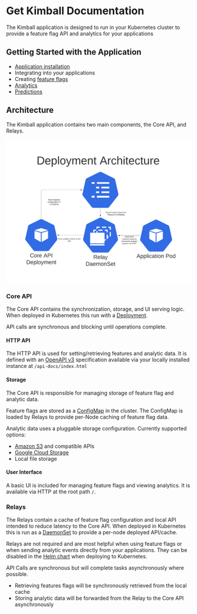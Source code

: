 # Get Kimball Documentation

The Kimball application is designed to run in your Kubernetes cluster to provide a feature flag API and analytics for your applications

## Getting Started with the Application

* [Application installation](/install.md)
* Integrating into your applications
* Creating [feature flags](/feature-flags.md)
* [Analytics](/analytics.md)
* [Predictions](/predictions.md)

## Architecture

The Kimball application contains two main components, the Core API, and Relays.

![Architecture Diagram](/img/architecture-overview.png)

### Core API

The Core API contains the synchronization, storage, and UI serving logic. When deployed in Kubernetes this run with a [Deployment](https://kubernetes.io/docs/concepts/workloads/controllers/deployment/).

API calls are synchronous and blocking until operations complete.

#### HTTP API

The HTTP API is used for setting/retrieving features and analytic data. It is defined with an [OpenAPI v3](https://swagger.io/) specification available via your locally installed instance at `/api-docs/index.html`

#### Storage

The Core API is responsible for managing storage of feature flag and analytic data.

Feature flags are stored as a [ConfigMap](https://kubernetes.io/docs/concepts/configuration/configmap/) in the cluster. The ConfigMap is loaded by Relays to provide per-Node caching of feature flag data.

Analytic data uses a pluggable storage configuration. Currently supported options:

* [Amazon S3](https://aws.amazon.com/s3/) and compatible APIs
* [Google Cloud Storage](https://cloud.google.com/storage/)
* Local file storage

#### User Interface

A basic UI is included for managing feature flags and viewing analytics. It is available via HTTP at the root path `/`.

### Relays

The Relays contain a cache of feature flag configuration and local API intended to reduce latency to the Core API.  When deployed in Kubernetes this is run as a [DaemonSet](https://kubernetes.io/docs/concepts/workloads/controllers/daemonset/) to provide a per-node deployed API/cache.

Relays are not required and are most helpful when using feature flags or when sending analytic events directly from your applications. They can be disabled in the [Helm chart](https://github.com/getkimball/charts/API) when deploying to Kubernetes.

API Calls are synchronous but will complete tasks asynchronously where possible.

* Retrieving features flags will be synchronously retrieved from the local cache
* Storing analytic data will be forwarded from the Relay to the Core API asynchronously
